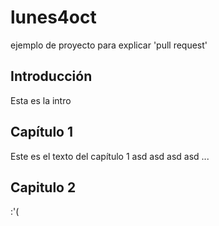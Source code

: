 ﻿# lunes4oct
ejemplo de proyecto para explicar 'pull request'

## Introducción

Esta es la intro

## Capítulo 1

Este es el texto del capítulo 1
asd
asd
asd
asd
...

## Capitulo 2
:'(
